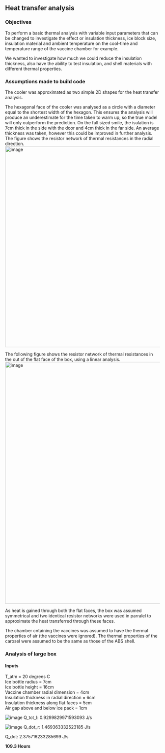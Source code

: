## Heat transfer analysis

### Objectives

To perform a basic thermal analysis with variable input parameters that can be changed to investigate the effect or insulation thickness, ice block size, insulation material and ambient temperature on the cool-time and temperature range of the vaccine chamber for example.

We wanted to investigate how much we could reduce the insulation thickness, also have the ability to test insulation, and shell materials with different thermal properties.

### Assumptions made to build code

The cooler was approximated as two simple 2D shapes for the heat transfer analysis. 

The hexagonal face of the cooler was analysed as a circle with a diameter equal to the shortest width of the hexagon. This ensures the analysis will produce an underestimate for the time taken to warm up, so the true model will only outperform the prediction. On the full sized smile, the isulation is 7cm thick in the side with the door and 4cm thick in the far side. An average thickness was taken, however this could be improved in further analysis.
The figure shows the resistor network of thermal resistances in the radial direction.
<img width="652" alt="image" src="https://github.com/Technology-for-the-Poorest-Billion/2024-ideabatic-smirk/assets/99027288/3c45733d-fcb4-45de-909f-c04d2df5ec22">

The following figure shows the resistor network of thermal resistances in the out of the flat face of the box, using a linear analysis.
<img width="784" alt="image" src="https://github.com/Technology-for-the-Poorest-Billion/2024-ideabatic-smirk/assets/99027288/2913d81a-d315-4e45-84b5-dbe128733211">

As heat is gained through both the flat faces, the box was assumed symmetrical and two identical resistor networks were used in parralel to approximate the heat transferred through these faces.

The chamber cntaining the vaccines was assumed to have the thermal properties of air (the vaccines were ignored). The thermal properties of the carosel were assumed to be the same as those of the ABS shell.

### Analysis of large box

#### Inputs
T_atm = 20 degrees C <br>
Ice bottle radius = 7cm <br>
Ice bottle height = 16cm <br>
Vaccine chamber radial dimension = 4cm <br>
Insulation thickness in radial direction = 6cm <br>
Insulation thickness along flat faces = 5cm <br>
Air gap above and below ice pack = 1cm <br>

![image](https://github.com/Technology-for-the-Poorest-Billion/2024-ideabatic-smirk/assets/99027288/65d47a94-4ca5-4fed-a1b2-4611a804b697)
Q_tot_l: 0.9299829971593093 J/s

![image](https://github.com/Technology-for-the-Poorest-Billion/2024-ideabatic-smirk/assets/99027288/1aaf6683-04cd-4798-bac7-194b526001e2)
Q_dot_r: 1.469363332523185 J/s

Q_dot: 2.375716233285699 J/s

**109.3 Hours**
